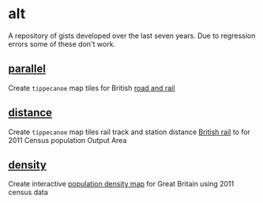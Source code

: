 # alt

A repository of gists developed over the last seven years. Due to regression errors some of these don't work.

## [parallel](parallel/README.md)

Create `tippecanoe` map tiles for British [road and rail](https://anisotropi4.github.io/parallel/)

## [distance](distance/README.md)

Create `tippecanoe` map tiles rail track and station distance [British rail](https://anisotropi4.github.io/distance/) to for 2011 Census population Output Area


## [density](density/README.md)

Create interactive [population density map](https://anisotropi4.github.io/distance/) for Great Britain using 2011 census data